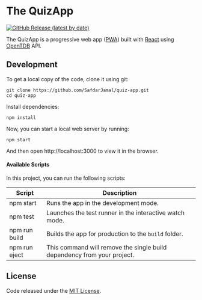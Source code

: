 # The QuizApp

[![GitHub Release (latest by date)](https://img.shields.io/github/v/release/SafdarJamal/quiz-app)](https://github.com/SafdarJamal/quiz-app/releases)

The QuizApp is a progressive web app ([PWA](https://developers.google.com/web/progressive-web-apps)) built with [React](https://reactjs.org) using [OpenTDB](https://opentdb.com) API.

## Development

To get a local copy of the code, clone it using git:

```
git clone https://github.com/SafdarJamal/quiz-app.git
cd quiz-app
```

Install dependencies:

```
npm install
```

Now, you can start a local web server by running:

```
npm start
```

And then open http://localhost:3000 to view it in the browser.

#### Available Scripts

In this project, you can run the following scripts:

| Script        | Description                                                             |
| ------------- | ----------------------------------------------------------------------- |
| npm start     | Runs the app in the development mode.                                   |
| npm test      | Launches the test runner in the interactive watch mode.                 |
| npm run build | Builds the app for production to the `build` folder.                    |
| npm run eject | This command will remove the single build dependency from your project. |

## License

Code released under the [MIT License](https://github.com/SafdarJamal/quiz-app/blob/master/LICENSE).
